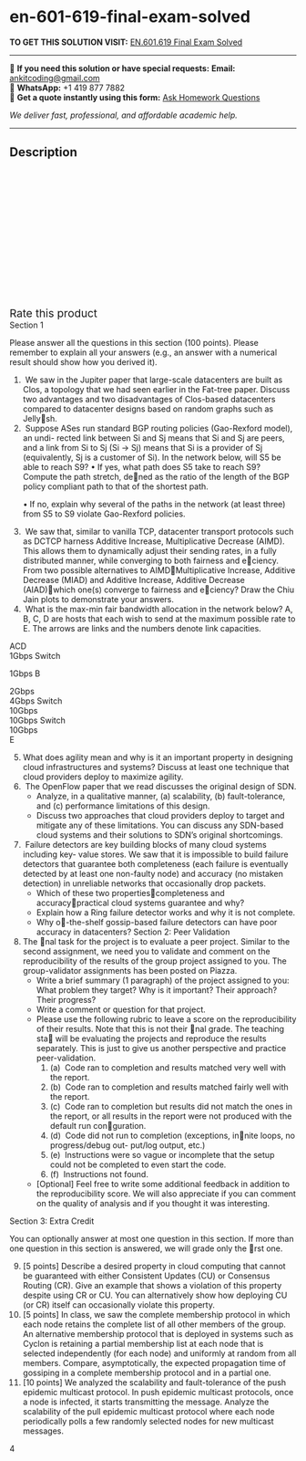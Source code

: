 # en-601-619-final-exam-solved
**TO GET THIS SOLUTION VISIT:** [EN.601.619 Final Exam Solved](https://www.ankitcodinghub.com/product/en-601-619-final-exam-solved/)


---

📩 **If you need this solution or have special requests:** **Email:** ankitcoding@gmail.com  
📱 **WhatsApp:** +1 419 877 7882  
📄 **Get a quote instantly using this form:** [Ask Homework Questions](https://www.ankitcodinghub.com/services/ask-homework-questions/)

*We deliver fast, professional, and affordable academic help.*

---

<h2>Description</h2>



<div class="kk-star-ratings kksr-auto kksr-align-center kksr-valign-top" data-payload="{&quot;align&quot;:&quot;center&quot;,&quot;id&quot;:&quot;95002&quot;,&quot;slug&quot;:&quot;default&quot;,&quot;valign&quot;:&quot;top&quot;,&quot;ignore&quot;:&quot;&quot;,&quot;reference&quot;:&quot;auto&quot;,&quot;class&quot;:&quot;&quot;,&quot;count&quot;:&quot;0&quot;,&quot;legendonly&quot;:&quot;&quot;,&quot;readonly&quot;:&quot;&quot;,&quot;score&quot;:&quot;0&quot;,&quot;starsonly&quot;:&quot;&quot;,&quot;best&quot;:&quot;5&quot;,&quot;gap&quot;:&quot;4&quot;,&quot;greet&quot;:&quot;Rate this product&quot;,&quot;legend&quot;:&quot;0\/5 - (0 votes)&quot;,&quot;size&quot;:&quot;24&quot;,&quot;title&quot;:&quot;EN.601.619 Final Exam Solved&quot;,&quot;width&quot;:&quot;0&quot;,&quot;_legend&quot;:&quot;{score}\/{best} - ({count} {votes})&quot;,&quot;font_factor&quot;:&quot;1.25&quot;}">

<div class="kksr-stars">

<div class="kksr-stars-inactive">
            <div class="kksr-star" data-star="1" style="padding-right: 4px">


<div class="kksr-icon" style="width: 24px; height: 24px;"></div>
        </div>
            <div class="kksr-star" data-star="2" style="padding-right: 4px">


<div class="kksr-icon" style="width: 24px; height: 24px;"></div>
        </div>
            <div class="kksr-star" data-star="3" style="padding-right: 4px">


<div class="kksr-icon" style="width: 24px; height: 24px;"></div>
        </div>
            <div class="kksr-star" data-star="4" style="padding-right: 4px">


<div class="kksr-icon" style="width: 24px; height: 24px;"></div>
        </div>
            <div class="kksr-star" data-star="5" style="padding-right: 4px">


<div class="kksr-icon" style="width: 24px; height: 24px;"></div>
        </div>
    </div>

<div class="kksr-stars-active" style="width: 0px;">
            <div class="kksr-star" style="padding-right: 4px">


<div class="kksr-icon" style="width: 24px; height: 24px;"></div>
        </div>
            <div class="kksr-star" style="padding-right: 4px">


<div class="kksr-icon" style="width: 24px; height: 24px;"></div>
        </div>
            <div class="kksr-star" style="padding-right: 4px">


<div class="kksr-icon" style="width: 24px; height: 24px;"></div>
        </div>
            <div class="kksr-star" style="padding-right: 4px">


<div class="kksr-icon" style="width: 24px; height: 24px;"></div>
        </div>
            <div class="kksr-star" style="padding-right: 4px">


<div class="kksr-icon" style="width: 24px; height: 24px;"></div>
        </div>
    </div>
</div>


<div class="kksr-legend" style="font-size: 19.2px;">
            <span class="kksr-muted">Rate this product</span>
    </div>
    </div>
<div class="page" title="Page 2">
<div class="layoutArea">
<div class="column">
Section 1

Please answer all the questions in this section (100 points). Please remember to explain all your answers (e.g., an answer with a numerical result should show how you derived it).

<ol>
<li>&nbsp;We saw in the Jupiter paper that large-scale datacenters are built as Clos, a topology that we had seen earlier in the Fat-tree paper. Discuss two advantages and two disadvantages of Clos-based datacenters compared to datacenter designs based on random graphs such as Jelly􏰅sh.</li>
<li>&nbsp;Suppose ASes run standard BGP routing policies (Gao-Rexford model), an undi- rected link between Si and Sj means that Si and Sj are peers, and a link from Si to Sj (Si → Sj) means that Si is a provider of Sj (equivalently, Sj is a customer of Si). In the network below, will S5 be able to reach S9?
• If yes, what path does S5 take to reach S9? Compute the path stretch, de􏰅ned as the ratio of the length of the BGP policy compliant path to that of the shortest path.

• If no, explain why several of the paths in the network (at least three) from S5 to S9 violate Gao-Rexford policies.
</li>
<li>&nbsp;We saw that, similar to vanilla TCP, datacenter transport protocols such as DCTCP harness Additive Increase, Multiplicative Decrease (AIMD). This allows them to dynamically adjust their sending rates, in a fully distributed manner, while converging to both fairness and e􏰌ciency. From two possible alternatives to AIMD􏰎Multiplicative Increase, Additive Decrease (MIAD) and Additive Increase, Additive Decrease (AIAD)􏰎which one(s) converge to fairness and e􏰌ciency? Draw the Chiu Jain plots to demonstrate your answers.</li>
<li>&nbsp;What is the max-min fair bandwidth allocation in the network below? A, B, C, D are hosts that each wish to send at the maximum possible rate to E. The arrows are links and the numbers denote link capacities.</li>
</ol>
</div>
</div>
<div class="section">
<div class="layoutArea">
<div class="column">
ACD

</div>
</div>
<div class="layoutArea">
<div class="column">
1Gbps Switch

1Gbps B

</div>
<div class="column">
2Gbps

</div>
<div class="column">
4Gbps Switch

</div>
<div class="column">
10Gbps

</div>
<div class="column">
10Gbps Switch

</div>
<div class="column">
10Gbps

</div>
<div class="column">
E

</div>
</div>
</div>
<div class="layoutArea">
<div class="column"></div>
</div>
</div>
<div class="page" title="Page 3">
<div class="layoutArea">
<div class="column">
<ol start="5">
<li>What does agility mean and why is it an important property in designing cloud infrastructures and systems? Discuss at least one technique that cloud providers deploy to maximize agility.</li>
<li>&nbsp;The OpenFlow paper that we read discusses the original design of SDN.
<ul>
<li>Analyze, in a qualitative manner, (a) scalability, (b) fault-tolerance, and (c) performance limitations of this design.</li>
<li>Discuss two approaches that cloud providers deploy to target and mitigate any of these limitations. You can discuss any SDN-based cloud systems and their solutions to SDN’s original shortcomings.</li>
</ul>
</li>
<li>&nbsp;Failure detectors are key building blocks of many cloud systems including key- value stores. We saw that it is impossible to build failure detectors that guarantee both completeness (each failure is eventually detected by at least one non-faulty node) and accuracy (no mistaken detection) in unreliable networks that occasionally drop packets.
<ul>
<li>Which of these two properties􏰎completeness and accuracy􏰎practical cloud systems guarantee and why?</li>
<li>Explain how a Ring failure detector works and why it is not complete.</li>
<li>Why o􏰄-the-shelf gossip-based failure detectors can have poor accuracy in datacenters?
Section 2: Peer Validation
</li>
</ul>
</li>
<li>The 􏰅nal task for the project is to evaluate a peer project. Similar to the second assignment, we need you to validate and comment on the reproducibility of the results of the group project assigned to you. The group-validator assignments has been posted on Piazza.
<ul>
<li>Write a brief summary (1 paragraph) of the project assigned to you: What problem they target? Why is it important? Their approach? Their progress?</li>
<li>Write a comment or question for that project.</li>
<li>Please use the following rubric to leave a score on the reproducibility of their results. Note that this is not their 􏰅nal grade. The teaching sta􏰄 will be evaluating the projects and reproduce the results separately. This is just to give us another perspective and practice peer-validation.
<ol>
<li>(a) &nbsp;Code ran to completion and results matched very well with the report.</li>
<li>(b) &nbsp;Code ran to completion and results matched fairly well with the report.</li>
<li>(c) &nbsp;Code ran to completion but results did not match the ones in the report, or all results in the report were not produced with the default run con􏰅guration.</li>
<li>(d) &nbsp;Code did not run to completion (exceptions, in􏰅nite loops, no progress/debug out- put/log output, etc.)</li>
<li>(e) &nbsp;Instructions were so vague or incomplete that the setup could not be completed to even start the code.</li>
<li>(f) &nbsp;Instructions not found.</li>
</ol>
</li>
<li>[Optional] Feel free to write some additional feedback in addition to the reproducibility score. We will also appreciate if you can comment on the quality of analysis and if you thought it was interesting.</li>
</ul>
</li>
</ol>
</div>
</div>
<div class="layoutArea">
<div class="column"></div>
</div>
</div>
<div class="page" title="Page 4">
<div class="layoutArea"></div>
<div class="layoutArea">
<div class="column">
Section 3: Extra Credit

You can optionally answer at most one question in this section. If more than one question in this section is answered, we will grade only the 􏰅rst one.

<ol start="9">
<li>[5 points] Describe a desired property in cloud computing that cannot be guaranteed with either Consistent Updates (CU) or Consensus Routing (CR). Give an example that shows a violation of this property despite using CR or CU. You can alternatively show how deploying CU (or CR) itself can occasionally violate this property.</li>
<li>[5 points] In class, we saw the complete membership protocol in which each node retains the complete list of all other members of the group. An alternative membership protocol that is deployed in systems such as Cyclon is retaining a partial membership list at each node that is selected independently (for each node) and uniformly at random from all members. Compare, asymptotically, the expected propagation time of gossiping in a complete membership protocol and in a partial one.</li>
<li>[10 points] We analyzed the scalability and fault-tolerance of the push epidemic multicast protocol. In push epidemic multicast protocols, once a node is infected, it starts transmitting the message. Analyze the scalability of the pull epidemic multicast protocol where each node periodically polls a few randomly selected nodes for new multicast messages.</li>
</ol>
</div>
</div>
<div class="layoutArea">
<div class="column">
4

</div>
</div>
</div>
